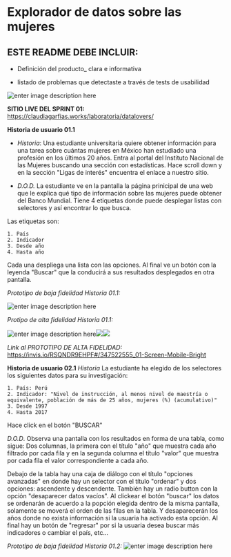 # Explorador de datos sobre las mujeres
## ESTE README DEBE INCLUIR:

 - Definición del producto_ clara e informativa

 - listado de problemas que detectaste a través de tests de
      usabilidad
      
![enter image description here](https://claudiagarfias.works/laboratoria/sharedimages/localizacion%20del%20sitio%20en%20portal%20de%20instituto%20nacional%20de%20las%20mujeres.png)


**SITIO LIVE DEL SPRINT 01:** 
https://claudiagarfias.works/laboratoria/datalovers/

**Historia de usuario  01.1**

 - *Historia*: Una estudiante universitaria quiere obtener información para una tarea sobre cuántas mujeres en México han estudiado una profesión en los últimos 20 años.   Entra al portal del Instituto  Nacional de las Mujeres buscando una sección con estadísticas.   Hace  scroll down y en la sección "Ligas de interés" encuentra el enlace a nuestro sitio.   

 - *D.O.D.* La estudiante ve en la pantalla la página prinicipal de una web que le explica qué tipo de información sobre las mujeres puede obtener del Banco Mundial.   Tiene 4 etiquetas donde puede desplegar listas con selectores y así encontrar lo que busca. 

 Las etiquetas son: 

	1. País
	2. Indicador
	3. Desde año
	4. Hasta año
	
   Cada una despliega una lista con las opciones.   Al final ve un botón con la leyenda "Buscar" que la conducirá a sus
   resultados desplegados en otra pantalla.
   
*Prototipo de baja fidelidad Historia 01.1:*

![enter image description here](https://claudiagarfias.works/laboratoria/sharedimages/lf-us-1.jpg)

*Protipo de alta fidelidad Historia 01.1:*

![enter image description here](https://claudiagarfias.works/laboratoria/sharedimages/us01,1.png)![](https://claudiagarfias.works/laboratoria/sharedimages/us01,2.png)![](https://claudiagarfias.works/laboratoria/sharedimages/us01,3.png)

*Link al PROTOTIPO DE ALTA FIDELIDAD:*
https://invis.io/RSQNDR9EHPF#/347522555_01-Screen-Mobile-Bright
   
**Historia de usuario 02.1**
*Historia* La estudiante ha elegido de los selectores los siguientes datos para su investigación:

	1. País: Perú
	2. Indicador: "Nivel de instrucción, al menos nivel de maestría o equivalente, población de más de 25 años, mujeres (%) (acumulativo)"
	3. Desde 1997
	4. Hasta 2017

Hace click en el botón "BUSCAR"

*D.O.D*. Observa una pantalla con  los resultados en forma de una tabla, como sigue:
Dos columnas, la primera con el título "año" que muestra cada año filtrado por cada fila y en la segunda columna el título "valor" que muestra por cada fila el valor correspondiente a cada año.

Debajo de la tabla hay una caja de diálogo con el título "opciones avanzadas" en donde hay un selector con el título "ordenar" y dos opciones: ascendente y descendente.
También hay un radio button con la opción "desaparecer datos vacíos". 
Al clickear el botón "buscar" los datos se ordenarán de acuerdo a la popción elegida dentro de la misma pantalla, solamente se moverá el orden de las filas en la tabla. Y desaparecerán los años donde no exista información si la usuaria ha activado esta opción.
Al final hay un botón de "regresar" por si la usuaria desea buscar más indicadores o cambiar el país, etc...

*Prototipo de baja fidelidad Historia 01.2:*
![enter image description here](https://claudiagarfias.works/laboratoria/sharedimages/lf-us-2.jpg)
